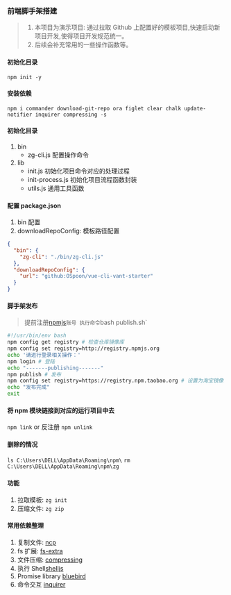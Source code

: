 ### 前端脚手架搭建

> 1. 本项目为演示项目: 通过拉取 Github 上配置好的模板项目,快速启动新项目开发,使得项目开发规范统一。
> 2. 后续会补充常用的一些操作函数等。

#### 初始化目录

`npm init -y`

#### 安装依赖

`npm i commander download-git-repo ora figlet clear chalk update-notifier inquirer compressing -s`

#### 初始化目录

1. bin
   - zg-cli.js 配置操作命令
2. lib
   - init.js 初始化项目命令对应的处理过程
   - init-process.js 初始化项目流程函数封装
   - utils.js 通用工具函数

#### 配置 package.json

1. bin 配置
2. downloadRepoConfig: 模板路径配置

```json
{
  "bin": {
    "zg-cli": "./bin/zg-cli.js"
  },
  "downloadRepoConfig": {
    "url": "github:OSpoon/vue-cli-vant-starter"
  }
}
```

#### 脚手架发布

> 提前注册[npmjs](https://www.npmjs.com/)`账号 执行命令`bash publish.sh`

```sh
#!/usr/bin/env bash
npm config get registry # 检查仓库镜像库
npm config set registry=http://registry.npmjs.org
echo '请进行登录相关操作：'
npm login # 登陆
echo "-------publishing-------"
npm publish # 发布
npm config set registry=https://registry.npm.taobao.org # 设置为淘宝镜像
echo "发布完成"
exit
```

#### 将 npm 模块链接到对应的运行项目中去

`npm link` or 反注册 `npm unlink`

#### 删除的情况

`ls C:\Users\DELL\AppData\Roaming\npm\`
`rm C:\Users\DELL\AppData\Roaming\npm\zg`

#### 功能

1. 拉取模板: `zg init`
2. 压缩文件: `zg zip`

#### 常用依赖整理

1. 复制文件: [ncp](https://www.npmjs.com/package/ncp)
2. fs 扩展: [fs-extra](https://www.npmjs.com/package/fs-extra)
3. 文件压缩: [compressing](https://www.npmjs.com/package/compressing)
4. 执行 Shell[shelljs](https://www.npmjs.com/package/shelljs)
5. Promise library [bluebird](https://www.npmjs.com/package/bluebird)
6. 命令交互 [inquirer](https://www.npmjs.com/package/inquirer)
